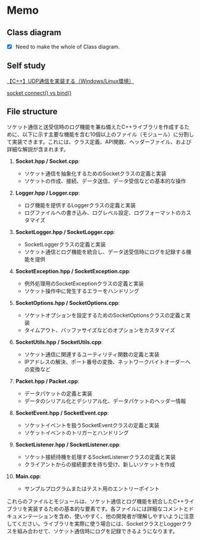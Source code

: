 # Memo

## Class diagram

- [x] Need to make the whole of Class diagram.

## Self study

[【C++】UDP通信を実装する（Windows/Linux環境）](https://shizenkarasuzon.hatenablog.com/entry/2020/06/25/150229)

[socket connect() vs bind()](https://stackoverflow.com/questions/27014955/socket-connect-vs-bind)

## File structure

ソケット通信と送受信時のログ機能を兼ね備えたC++ライブラリを作成するために、以下に示す主要な機能を含む10個以上のファイル（モジュール）に分割して実装できます。これには、クラス定義、API関数、ヘッダーファイル、および詳細な解説が含まれます。

1. **Socket.hpp / Socket.cpp**:
   - ソケット通信を抽象化するためのSocketクラスの定義と実装
   - ソケットの作成、接続、データ送信、データ受信などの基本的な操作

2. **Logger.hpp / Logger.cpp**:
   - ログ機能を提供するLoggerクラスの定義と実装
   - ログファイルへの書き込み、ログレベル設定、ログフォーマットのカスタマイズ

3. **SocketLogger.hpp / SocketLogger.cpp**:
   - SocketLoggerクラスの定義と実装
   - ソケット通信とログ機能を統合し、データ送受信時にログを記録する機能を提供

4. **SocketException.hpp / SocketException.cpp**:
   - 例外処理用のSocketExceptionクラスの定義と実装
   - ソケット操作中に発生するエラーをハンドリング

5. **SocketOptions.hpp / SocketOptions.cpp**:
   - ソケットオプションを設定するためのSocketOptionsクラスの定義と実装
   - タイムアウト、バッファサイズなどのオプションをカスタマイズ

6. **SocketUtils.hpp / SocketUtils.cpp**:
   - ソケット通信に関連するユーティリティ関数の定義と実装
   - IPアドレスの解決、ポート番号の変換、ネットワークバイトオーダーへの変換など

7. **Packet.hpp / Packet.cpp**:
   - データパケットの定義と実装
   - データのシリアル化とデシリアル化、データパケットのヘッダー情報

8. **SocketEvent.hpp / SocketEvent.cpp**:
   - ソケットイベントを扱うSocketEventクラスの定義と実装
   - ソケットイベントのトリガーとハンドリング

9. **SocketListener.hpp / SocketListener.cpp**:
   - ソケット接続待機を処理するSocketListenerクラスの定義と実装
   - クライアントからの接続要求を待ち受け、新しいソケットを作成

10. **Main.cpp**:
    - サンプルプログラムまたはテスト用のエントリーポイント

これらのファイルとモジュールは、ソケット通信とログ機能を統合したC++ライブラリを実装するための基本的な要素です。各ファイルには詳細なコメントとドキュメンテーションを含め、使いやすく、他の開発者が理解しやすいように注意してください。ライブラリを実際に使う場合には、SocketクラスとLoggerクラスを組み合わせて、ソケット通信時にログを記録できるようになります。
